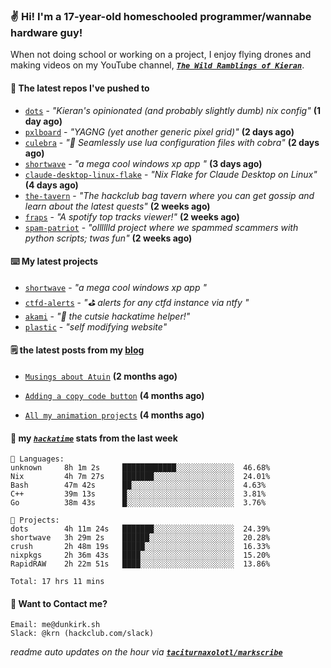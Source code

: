 ### ✌️ Hi! I'm a 17-year-old homeschooled programmer/wannabe hardware guy!

When not doing school or working on a project, I enjoy flying drones and making videos on my YouTube channel, [**_`The Wild Ramblings of Kieran`_**](https://youtube.com/@kieran.rambles).

#### 👷 The latest repos I've pushed to

- [`dots`](https://github.com/taciturnaxolotl/dots) - _"Kieran's opinionated (and probably slightly dumb) nix config"_ **(1 day ago)**
- [`pxlboard`](https://github.com/taciturnaxolotl/pxlboard) - _"YAGNG (yet another generic pixel grid)"_ **(2 days ago)**
- [`culebra`](https://github.com/Fuabioo/culebra) - _"🐍 Seamlessly use lua configuration files with cobra"_ **(2 days ago)**
- [`shortwave`](https://github.com/taciturnaxolotl/shortwave) - _"a mega cool windows xp app "_ **(3 days ago)**
- [`claude-desktop-linux-flake`](https://github.com/k3d3/claude-desktop-linux-flake) - _"Nix Flake for Claude Desktop on Linux"_ **(4 days ago)**
- [`the-tavern`](https://github.com/taciturnaxolotl/the-tavern) - _"The hackclub bag tavern where you can get gossip and learn about the latest quests"_ **(2 weeks ago)**
- [`fraps`](https://github.com/taciturnaxolotl/fraps) - _"A spotify top tracks viewer!"_ **(2 weeks ago)**
- [`spam-patriot`](https://github.com/taciturnaxolotl/spam-patriot) - _"olllllld project where we spammed scammers with python scripts; twas fun"_ **(2 weeks ago)**

#### ⌨️ My latest projects

- [`shortwave`](https://github.com/taciturnaxolotl/shortwave) - _"a mega cool windows xp app "_
- [`ctfd-alerts`](https://github.com/taciturnaxolotl/ctfd-alerts) - _"⛳ alerts for any ctfd instance via ntfy "_
- [`akami`](https://github.com/taciturnaxolotl/akami) - _"🌷 the cutsie hackatime helper!"_
- [`plastic`](https://github.com/taciturnaxolotl/plastic) - _"self modifying website"_

#### 🗒️ the latest posts from my [blog](https://dunkirk.sh)

- [`Musings about Atuin`](https://dunkirk.sh/blog/atuin/) **(2 months ago)**

- [`Adding a copy code button`](https://dunkirk.sh/blog/adding-a-copy-button/) **(4 months ago)**

- [`All my animation projects`](https://dunkirk.sh/blog/my-animations/) **(4 months ago)**



#### 📡 my [_`hackatime`_](https://waka.hackclub.com) stats from the last week

```text
💾 Languages:
unknown     8h 1m 2s     ████████████░░░░░░░░░░░░░  46.68%
Nix         4h 7m 27s    ███████░░░░░░░░░░░░░░░░░░  24.01%
Bash        47m 42s      ██░░░░░░░░░░░░░░░░░░░░░░░  4.63%
C++         39m 13s      █░░░░░░░░░░░░░░░░░░░░░░░░  3.81%
Go          38m 43s      █░░░░░░░░░░░░░░░░░░░░░░░░  3.76%

💼 Projects:
dots        4h 11m 24s   ███████░░░░░░░░░░░░░░░░░░  24.39%
shortwave   3h 29m 2s    ██████░░░░░░░░░░░░░░░░░░░  20.28%
crush       2h 48m 19s   █████░░░░░░░░░░░░░░░░░░░░  16.33%
nixpkgs     2h 36m 43s   ████░░░░░░░░░░░░░░░░░░░░░  15.20%
RapidRAW    2h 22m 51s   ████░░░░░░░░░░░░░░░░░░░░░  13.86%

Total: 17 hrs 11 mins
```

#### 📮 Want to Contact me?

```text
Email: me@dunkirk.sh
Slack: @krn (hackclub.com/slack)
```

_readme auto updates on the hour via [**`taciturnaxolotl/markscribe`**](https://github.com/taciturnaxolotl/markscribe)_
